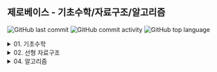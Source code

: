 ## 제로베이스 - 기초수학/자료구조/알고리즘

![GitHub last commit](https://img.shields.io/github/last-commit/hee-ju-kim/zerobase_data_strucure_algorithm)
![GitHub commit activity](https://img.shields.io/github/commit-activity/m/hee-ju-kim/zerobase_data_strucure_algorithm)
![GitHub top language](https://img.shields.io/github/languages/top/hee-ju-kim/zerobase_data_strucure_algorithm?color=yellow&logo=Java)

<details>
  <summary>01. 기초수학</summary>
  
  | No | 강의명 | 내용 | 날짜 |
  | -- | ---------------------------------- |------------------------------------------|-------|
  | 1  | [집합](https://github.com/hee-ju-kim/zerobase_data_strucure_algorithm/tree/main/01_BasicMathematics/01_%EC%A7%91%ED%95%A9) |교집합, 합집합, 차집합|20240913|
  | 2  | [경우의 수](https://github.com/hee-ju-kim/zerobase_data_strucure_algorithm/tree/main/01_BasicMathematics/02_%EA%B2%BD%EC%9A%B0%EC%9D%98%20%EC%88%98) |합의 법칙, 곱의 법칙|20240922|
  | 3  | [순열](https://github.com/hee-ju-kim/zerobase_data_strucure_algorithm/tree/main/01_BasicMathematics/03_%EC%88%9C%EC%97%B4) |팩토리얼, 순열, 중복순열, 원순열|20240922|
  | 4  | [조합](https://github.com/hee-ju-kim/zerobase_data_strucure_algorithm/tree/main/01_BasicMathematics/04_%EC%A1%B0%ED%95%A9) |조합, 중복조합|20240922|
  | 5  | [지수와 로그](https://github.com/hee-ju-kim/zerobase_data_strucure_algorithm/tree/main/01_BasicMathematics/05_%EC%A7%80%EC%88%98%EC%99%80%20%EB%A1%9C%EA%B7%B8) |제곱, 제곱근, 로그|20240922|
  | 6  | [점화식과 재귀함수](https://github.com/hee-ju-kim/zerobase_data_strucure_algorithm/tree/main/01_BasicMathematics/06_%EC%A0%90%ED%99%94%EC%8B%9D%EA%B3%BC%20%EC%9E%AC%EA%B7%80%ED%95%A8%EC%88%98) |재귀함수 - 팩토리얼, 최대공약수 구하기|20240924|
 
</details>

<details>
  <summary>02. 선형 자료구조</summary>
  
  | No | 강의명 | 내용 | 날짜 |
  | -- | ---------------------------------- |------------------------------------------|-------|
  | 1  | [Array](https://github.com/hee-ju-kim/zerobase_data_strucure_algorithm/tree/main/02_Linear/Array) |배열 장단점 및 문제 풀이|20241016|
  | 2  | [LinkedList](https://github.com/hee-ju-kim/zerobase_data_strucure_algorithm/blob/main/02_Linear/LinkedList/src/readme.md) |LinkedList 장단점 |20241018|
  | 3  | [Stack](https://github.com/hee-ju-kim/zerobase_data_strucure_algorithm/blob/main/02_Linear/Stack/src/readme.md) | Stack 장단점 |20241018|
  | 3 - 1  | [Stack](https://github.com/hee-ju-kim/zerobase_data_strucure_algorithm/blob/main/02_Linear/Stack/src/readme.md) | Stack 연습문제 |20241021|
  | 4  | [Queue](https://github.com/hee-ju-kim/zerobase_data_strucure_algorithm/blob/main/02_Linear/Queue/src/readme.md) | Queue 장단점 및 문제풀이 |20241021|
  | 5  | [Deaue](https://github.com/hee-ju-kim/zerobase_data_strucure_algorithm/blob/main/02_Linear/Deque/src/readme.md) | Deque 장단점 |20241021|
  | 6  | [LinkedList](https://github.com/hee-ju-kim/zerobase_data_strucure_algorithm/tree/main/02_Linear/LinkedList/src/readme.md) | LinkedList 장단점 및 문제풀이 |20241202|
 
</details>

<details>
  <summary>04. 알고리즘</summary>
  
  | No | 강의명 | 내용 | 날짜 |
  | -- | ---------------------------------- |------------------------------------------|-------|
  | 1  | [정렬](https://github.com/hee-ju-kim/zerobase_data_strucure_algorithm/tree/main/04_Algorithm/Sorting)| 버블, 삽입, 선택, 합병, 힙, 퀵정렬 | 20241126 |
  | 2  | [이진탐색](https://github.com/hee-ju-kim/zerobase_data_strucure_algorithm/tree/main/04_Algorithm/BinarySearch)| 이진탐색 | 20241127 |
  | 3  | [투포인터](https://github.com/hee-ju-kim/zerobase_data_strucure_algorithm/tree/main/04_Algorithm/TwoPointers)| 투포인터 | 20241127 |
</details>



